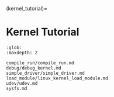 (kernel_tutorial)=
# Kernel Tutorial

```{toctree}
:glob:
:maxdepth: 2

compile_run/compile_run.md
debug/debug_kernel.md
simple_driver/simple_driver.md
load_module/linux_kernel_load_module.md
udev/udev.md
sysfs.md
```
